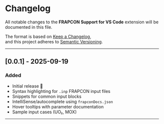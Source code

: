 # Changelog

All notable changes to the **FRAPCON Support for VS Code** extension will be documented in this file.

The format is based on [Keep a Changelog](https://keepachangelog.com/en/1.0.0/),  
and this project adheres to [Semantic Versioning](https://semver.org/spec/v2.0.0.html).

---

## [0.0.1] - 2025-09-19
### Added
- Initial release 🎉
- Syntax highlighting for `.inp` FRAPCON input files
- Snippets for common input blocks
- IntelliSense/autocomplete using `frapconDocs.json`
- Hover tooltips with parameter documentation
- Sample input cases (UO₂, MOX)

---
